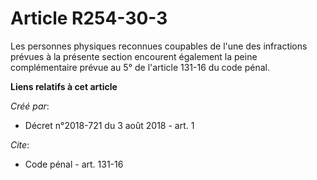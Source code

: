 # Article R254-30-3

Les personnes physiques reconnues coupables de l'une des infractions prévues à la présente section encourent également la
peine complémentaire prévue au 5° de l'article 131-16 du code pénal.

**Liens relatifs à cet article**

_Créé par_:

  - Décret n°2018-721 du 3 août 2018 - art. 1

_Cite_:

  - Code pénal - art. 131-16
